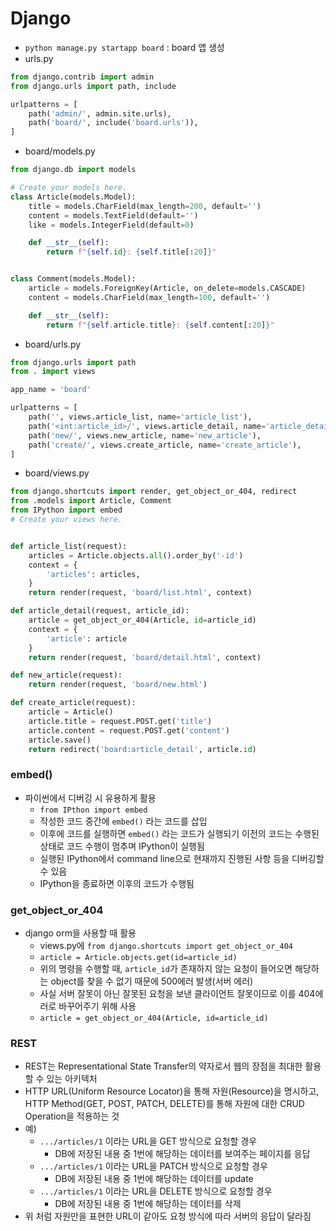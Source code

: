 # Django

* `python manage.py startapp board` : board 앱 생성
* urls.py

```python
from django.contrib import admin
from django.urls import path, include

urlpatterns = [
    path('admin/', admin.site.urls),
    path('board/', include('board.urls')),
]
```

* board/models.py

```python
from django.db import models

# Create your models here.
class Article(models.Model):
    title = models.CharField(max_length=200, default='')
    content = models.TextField(default='')
    like = models.IntegerField(default=0)

    def __str__(self):
        return f"{self.id}: {self.title[:20]}"


class Comment(models.Model):
    article = models.ForeignKey(Article, on_delete=models.CASCADE)
    content = models.CharField(max_length=100, default='')

    def __str__(self):
        return f"{self.article.title}: {self.content[:20]}"
```

* board/urls.py

```python
from django.urls import path
from . import views

app_name = 'board'

urlpatterns = [
    path('', views.article_list, name='article_list'),
    path('<int:article_id>/', views.article_detail, name='article_detail'),
    path('new/', views.new_article, name='new_article'),
    path('create/', views.create_article, name='create_article'),
]
```

* board/views.py

```python
from django.shortcuts import render, get_object_or_404, redirect
from .models import Article, Comment
from IPython import embed
# Create your views here.


def article_list(request):
    articles = Article.objects.all().order_by('-id')
    context = {
        'articles': articles,
    }
    return render(request, 'board/list.html', context)

def article_detail(request, article_id):
    article = get_object_or_404(Article, id=article_id)
    context = {
        'article': article
    }
    return render(request, 'board/detail.html', context)

def new_article(request):
    return render(request, 'board/new.html')

def create_article(request):
    article = Article()
    article.title = request.POST.get('title')
    article.content = request.POST.get('content')
    article.save()
    return redirect('board:article_detail', article.id)
```



### embed()

* 파이썬에서 디버깅 시 유용하게 활용
  * `from IPthon import embed`
  * 작성한 코드 중간에 `embed()` 라는 코드를 삽입
  * 이후에 코드를 실행하면 `embed()` 라는 코드가 실행되기 이전의 코드는 수행된 상태로 코드 수행이 멈추며 IPython이 실행됨
  * 실행된 IPython에서 command line으로 현재까지 진행된 사항 등을 디버깅할 수 있음
  * IPython을 종료하면 이후의 코드가 수행됨



### get_object_or_404

* django orm을 사용할 때 활용
  * views.py에 `from django.shortcuts import get_object_or_404`
  * `article = Article.objects.get(id=article_id)`
  * 위의 명령을 수행할 때, `article_id`가 존재하지 않는 요청이 들어오면 해당하는 object를 찾을 수 없기 때문에 500에러 발생(서버 에러)
  * 사실 서버 잘못이 아닌 잘못된 요청을 보낸 클라이언트 잘못이므로 이를 404에러로 바꾸어주기 위해 사용
  * `article = get_object_or_404(Article, id=article_id)`



### REST

* REST는 Representational State Transfer의 약자로서 웹의 장점을 최대한 활용할 수 있는 아키텍처
* HTTP URL(Uniform Resource Locator)을 통해 자원(Resource)을 명시하고, HTTP Method(GET, POST, PATCH, DELETE)를 통해 자원에 대한 CRUD Operation을 적용하는 것
* 예)
  * `.../articles/1` 이라는 URL을 GET 방식으로 요청할 경우
    * DB에 저장된 내용 중 1번에 해당하는 데이터를 보여주는 페이지를 응답
  * `.../articles/1` 이라는 URL을 PATCH 방식으로 요청할 경우
    * DB에 저장된 내용 중 1번에 해당하는 데이터를 update
  * `.../articles/1` 이라는 URL을 DELETE 방식으로 요청할 경우
    * DB에 저장된 내용 중 1번에 해당하는 데이터를 삭제
* 위 처럼 자원만을 표현한 URL이 같아도 요청 방식에 따라 서버의 응답이 달라짐